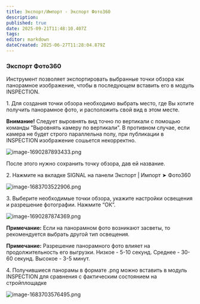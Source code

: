 ```yaml
---
title: Экспорт/Импорт - Экспорт Фото360
description: 
published: true
date: 2025-09-21T11:48:10.407Z
tags: 
editor: markdown
dateCreated: 2025-06-27T11:28:04.879Z
---
```


### **Экспорт Фото360**

Инструмент позволяет экспортировать выбранные точки обзора как панорамное изображение, чтобы в последующем вставить его в модуль INSPECTION.

1\. Для создания точки обзора необходимо выбрать место, где Вы хотите получить панорамное фото, и расположить свой вид в этом месте.

**Внимание!** Следует выровнять вид точно по вертикали с помощью команды "Выровнять камеру по вертикали". В противном случае, если камера не будет строго параллельна полу, при публикации в INSPECTION изображение сошьется некорректно.

![image-1690287893433.png](https://lh7-rt.googleusercontent.com/docsz/AD_4nXful1WyKJ_4zN3hceUFRKoLdKy_Ih1Ed9k9LeZA0mZN6YCz7E2--eHzB4WgUuQkaL5_mLXUGkN7t81r9fuIjNwEfIac9kwklGSzZbWqc77pcpMtzvEDSKVgMDBWuYz7l8V6YNsdk_KrOPuGIdWyCQ?key=3tbzJ1qi-ZaW-pOGnn24Bg)

После этого нужно сохранить точку обзора, дав ей название.

2\. Нажмите на вкладке SIGNAL на панели Экспорт | Импорт ➤ Фото360

![image-1683703522906.png](https://lh7-rt.googleusercontent.com/docsz/AD_4nXfOV--Sbqye_EN6y1brAwH6THcAiSfeD-ANQgyzBuQwXjkP9uwHyaL0gonKyry4jsDwd22l__rGhy-VKzO1hVPmr_gMcOqSd5oHxmwuVf0Qe7ZVUzXUQt1j-JyxxuhP1-DCbC8sZyp4wy64Nr8W3w?key=3tbzJ1qi-ZaW-pOGnn24Bg)

3\. Выберите необходимые точки обзора, укажите настройки освещения и разрешение фотографии. Нажмите “ОК”.

![image-1690287874369.png](https://lh7-rt.googleusercontent.com/docsz/AD_4nXdkbla0m3mNnuzfLm5RstcuDZUqc7sSRDffNrB294924kQpI4zdY96dyavSDuktmpahUC90DwquWInoRDwhrQpXv1dJ0SYQJq5fZBNPgWYBVCabZs4kk8k3raiVSOxWsuzH8vqygud2_YJqd6mbbg?key=3tbzJ1qi-ZaW-pOGnn24Bg)

**Примечание:** Если на панорамном фото возникают засветы, то рекомендуется выбрать другой тип освещения.

**Примечание:** Разрешение панорамного фото влияет на продолжительность его выгрузки. Низкое - 5-10 секунд. Среднее - 30-60 секунд. Высокое - 3-5 минут.

4\. Получившиеся панорамы в формате .png можно вставить в модуль INSPECTION для сравнения с фактическим состоянием на стройплощадке

![image-1683703576495.png](https://lh7-rt.googleusercontent.com/docsz/AD_4nXfJEEj3VziMDqvywCvv1YiQU_-TA-_mJ0iJ0jiD4QvugyzSC01ijQ-TH2ujKS4HT8lY07reRXDF7aSJwQnUTU62Agtry39GYaCw-M5lqJLF4DC6Gydq1rGchvBeNcMYKDFXzp9woNawBa1tn1ww?key=3tbzJ1qi-ZaW-pOGnn24Bg)